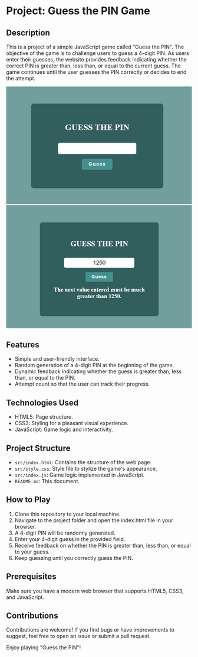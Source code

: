 # Project: Guess the PIN Game

## Description
This is a project of a simple JavaScript game called "Guess the PIN". The objective of the game is to challenge users to guess a 4-digit PIN. As users enter their guesses, the website provides feedback indicating whether the correct PIN is greater than, less than, or equal to the current guess. The game continues until the user guesses the PIN correctly or decides to end the attempt.

![Start](./assets/PinGame.png)
![End](./assets/PinGame2.png)

## Features
- Simple and user-friendly interface.
- Random generation of a 4-digit PIN at the beginning of the game.
- Dynamic feedback indicating whether the guess is greater than, less than, or equal to the PIN.
- Attempt count so that the user can track their progress.

## Technologies Used
- HTML5: Page structure.
- CSS3: Styling for a pleasant visual experience.
- JavaScript: Game logic and interactivity.

## Project Structure
- `src/index.html`: Contains the structure of the web page.
- `src/style.css`: Style file to stylize the game's appearance.
- `src/index.js`: Game logic implemented in JavaScript.
- `README.md`: This document.

## How to Play
1. Clone this repository to your local machine.
2. Navigate to the project folder and open the index.html file in your browser.
3. A 4-digit PIN will be randomly generated.
4. Enter your 4-digit guess in the provided field.
5. Receive feedback on whether the PIN is greater than, less than, or equal to your guess.
6. Keep guessing until you correctly guess the PIN.

## Prerequisites
Make sure you have a modern web browser that supports HTML5, CSS3, and JavaScript.

## Contributions
Contributions are welcome! If you find bugs or have improvements to suggest, feel free to open an issue or submit a pull request.

Enjoy playing "Guess the PIN"!